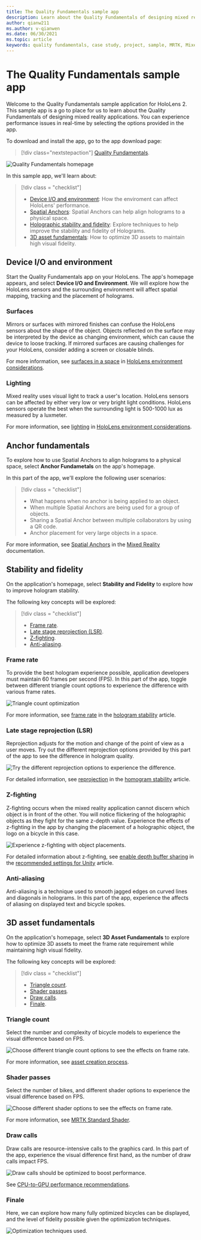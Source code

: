 ```yaml
---
title: The Quality Fundamentals sample app
description: Learn about the Quality Fundamentals of designing mixed reality applications.
author: qianw211
ms.author: v-qianwen
ms.date: 06/30/2021
ms.topic: article
keywords: quality fundamentals, case study, project, sample, MRTK, Mixed Reality Toolkit, Unity, sample apps, example apps, open source, Microsoft Store, HoloLens, mixed reality headset, windows mixed reality headset, virtual reality headset
---
```


# The Quality Fundamentals sample app

Welcome to the Quality Fundamentals sample application for HoloLens 2.  This sample app is a go to place for us to learn about the Quality Fundamentals of designing mixed reality applications.  You can experience performance issues in real-time by selecting the options provided in the app.

To download and install the app, go to the app download page:

> [!div class="nextstepaction"]
> [Quality Fundamentals](https://www.microsoft.com/p/quality-fundamentals/9mwz852q88fw?activetab=pivot:overviewtab).  

![Quality Fundamentals homepage](images\qf-homepage.jpg)

In this sample app, we'll learn about:

>[!div class = "checklist"]
> * [Device I/O and environment](#device-io-and-environment): How the enviroment can affect HoloLens' performance.
> * [Spatial Anchors](#anchor-fundamentals): Spatial Anchors can help align holograms to a physical space.
> * [Holographic stability and fidelity](#stability-and-fidelity): Explore techniques to help improve the stability and fidelity of Holograms.
> * [3D asset fundamentals](#3d-asset-fundamentals): How to optimize 3D assets to maintain high visual fidelity. 

## Device I/O and environment

Start the Quality Fundamentals app on your HoloLens.  The app's homepage appears, and select **Device I/O and Environment**.  We will explore how the HoloLens sensors and the surrounding environment will affect spatial mapping, tracking and the placement of holograms. 

### Surfaces

Mirrors or surfaces with mirrored finishes can confuse the HoloLens sensors about the shape of the object.  Objects reflected on the surface may be interpreted by the device as changing environment, which can cause the device to loose tracking.  If mirrored surfaces are causing challenges for your HoloLens, consider adding a screen or closable blinds.

For more information, see [surfaces in a space](/hololens/hololens-environment-considerations#surfaces-in-a-space) in [HoloLens environment considerations](/hololens/hololens-environment-considerations).

### Lighting

Mixed reality uses visual light to track a user's location.  HoloLens sensors can be affected by either very low or very bright light conditions.  HoloLens sensors operate the best when the surrounding light is 500-1000 lux as measured by a luxmeter.

For more information, see [lighting](/hololens/hololens-environment-considerations?branch=pr-en-us-3071#lighting) in [HoloLens environment considerations](/hololens/hololens-environment-considerations).

## Anchor fundamentals

To explore how to use Spatial Anchors to align holograms to a physical space, select **Anchor Fundametals** on the app's homepage.

In this part of the app, we'll explore the following user scenarios:

>[!div class = "checklist"]
> * What happens when no anchor is being applied to an object.
> * When multiple Spatial Anchors are being used for a group of objects.
> * Sharing a Spatial Anchor between multiple collaborators by using a QR code.
> * Anchor placement for very large objects in a space.

For more information, see [Spatial Anchors](/windows/mixed-reality/design/spatial-anchors) in the [Mixed Reality](/windows/mixed-reality/design/spatial-anchors) documentation.

## Stability and fidelity

On the application's homepage, select **Stability and Fidelity** to explore how to improve hologram stability.

The following key concepts will be explored:

>[!div class = "checklist"]
> * [Frame rate](#frame-rate).
> * [Late stage reprojection (LSR)](#late-stage-reprojection-lsr).
> * [Z-fighting](#z-fighting).
> * [Anti-aliasing](#anti-aliasing).

### Frame rate

To provide the best hologram experience possible, application developers must maintain 60 frames per second (FPS).  In this part of the app, toggle between different triangle count options to experience the difference with various frame rates.

![Triangle count optimization](images\qf-triangle-count-optimization.png)

For more information, see [frame rate](/windows/mixed-reality/develop/platform-capabilities-and-apis/hologram-stability#frame-rate) in the [hologram stability](/windows/mixed-reality/develop/platform-capabilities-and-apis/hologram-stability) article.

### Late stage reprojection (LSR)

Reprojection adjusts for the motion and change of the point of view as a user moves.  Try out the different reprojection options provided by this part of the app to see the difference in hologram quality.

![Try the different reprojection options to experience the difference.](images\qf-lsr-modes.jpg)

For detailed information, see [reprojection](/windows/mixed-reality/develop/platform-capabilities-and-apis/hologram-stability#reprojection) in the [homogram stability](/windows/mixed-reality/develop/platform-capabilities-and-apis/hologram-stability) article.

### Z-fighting

Z-fighting occurs when the mixed reality application cannot discern which object is in front of the other.  You will notice flickering of the holographic objects as they fight for the same z-depth value.  Experience the effects of z-fighting in the app by changing the placement of a holographic object, the logo on a bicycle in this case.

![Experience z-fighting with object placements.](images\qf-z-fighting.jpg)

For detailed information about z-fighting, see [enable depth buffer sharing](/windows/mixed-reality/develop/unity/recommended-settings-for-unity#enable-depth-buffer-sharing) in the [recommended settings for Unity](/windows/mixed-reality/develop/unity/recommended-settings-for-unity) article.

### Anti-aliasing

Anti-aliasing is a technique used to smooth jagged edges on curved lines and diagonals in holograms.  In this part of the app, experience the affects of aliasing on displayed text and bicycle spokes.  

## 3D asset fundamentals

On the application's homepage, select **3D Asset Fundamentals** to explore how to optimize 3D assets to meet the frame rate requirement while maintaining high visual fidelity.

The following key concepts will be explored:

>[!div class = "checklist"]
> * [Triangle count](#triangle-count).
> * [Shader passes](#shader-passes).
> * [Draw calls](#draw-calls).
> * [Finale](#finale).

### Triangle count

Select the number and complexity of bicycle models to experience the visual difference based on FPS.

![Choose different triangle count options to see the effects on frame rate.](images\qf-3d-asset-visible-triangles.jpg)

For more information, see [asset creation process](/windows/mixed-reality/design/asset-creation-process).

### Shader passes

Select the number of bikes, and different shader options to experience the visual difference based on FPS.

![Choose different shader options to see the effects on frame rate.](images\qf-3d-asset-shader-complexity.jpg)

For more information, see [MRTK Standard Shader](/windows/mixed-reality/mrtk-unity/features/rendering/mrtk-standard-shader).

### Draw calls

Draw calls are resource-intensive calls to the graphics card.  In this part of the app, experience the visual difference first hand, as the number of draw calls impact FPS.

![Draw calls should be optimized to boost performance.](images\qf-3d-asset-draw-calls.jpg)

See [CPU-to-GPU performance recommendations](/windows/mixed-reality/develop/unity/performance-recommendations-for-unity#cpu-to-gpu-performance-recommendations).

### Finale

Here, we can explore how many fully optimized bicycles can be displayed, and the level of fidelity possible given the optimization techniques.

![Optimization techniques used.](images\qf-3d-asset-finale.jpg)